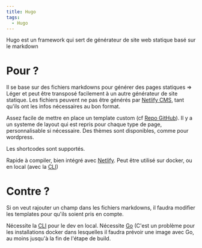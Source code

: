 ```yaml
---
title: Hugo
tags:
  - Hugo
---
```

Hugo est un framework qui sert de générateur de site web statique basé sur le markdown

# Pour ? 
Il se base sur des fichiers markdowns pour générer des pages statiques => Léger et peut être transposé facilement à un autre générateur de site statique.
Les fichiers peuvent ne pas être générés par [Netlify CMS](/articles/netlify-cms), tant qu'ils ont les infos nécessaires au bon format.

Assez facile de mettre en place un template custom (cf [Repo GitHub](https://github.com/Pierre-Guichard/victor-hugo)). Il y a un systeme de layout qui est repris pour chaque type de page, personnalisable si nécessaire. Des thèmes sont disponibles, comme pour wordpress.

Les shortcodes sont supportés.

Rapide à compiler, bien intégré avec [Netlify](/articles/netlify). Peut être utilisé sur docker, ou en local (avec la [CLI](https://gohugo.io/installation/))
# Contre ?
Si on veut rajouter un champ dans les fichiers markdowns, il faudra modifier les templates pour qu'ils soient pris en compte.

Nécessite la [CLI](https://gohugo.io/installation/) pour le dev en local. Nécessite [Go](https://go.dev/) (C'est un problème pour les installations docker dans lesquelles il faudra prévoir une image avec Go, au moins jusqu'à la fin de l'étape de build.